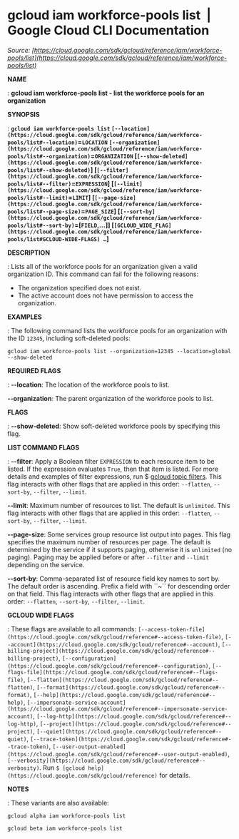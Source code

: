 # gcloud iam workforce-pools list  |  Google Cloud CLI Documentation

*Source: [https://cloud.google.com/sdk/gcloud/reference/iam/workforce-pools/list](https://cloud.google.com/sdk/gcloud/reference/iam/workforce-pools/list)*

**NAME**

: **gcloud iam workforce-pools list - list the workforce pools for an organization**

**SYNOPSIS**

: **`gcloud iam workforce-pools list` `[--location](https://cloud.google.com/sdk/gcloud/reference/iam/workforce-pools/list#--location)`=`LOCATION` `[--organization](https://cloud.google.com/sdk/gcloud/reference/iam/workforce-pools/list#--organization)`=`ORGANIZATION` [`[--show-deleted](https://cloud.google.com/sdk/gcloud/reference/iam/workforce-pools/list#--show-deleted)`] [`[--filter](https://cloud.google.com/sdk/gcloud/reference/iam/workforce-pools/list#--filter)`=`EXPRESSION`] [`[--limit](https://cloud.google.com/sdk/gcloud/reference/iam/workforce-pools/list#--limit)`=`LIMIT`] [`[--page-size](https://cloud.google.com/sdk/gcloud/reference/iam/workforce-pools/list#--page-size)`=`PAGE_SIZE`] [`[--sort-by](https://cloud.google.com/sdk/gcloud/reference/iam/workforce-pools/list#--sort-by)`=[`FIELD`,…]] [`[GCLOUD_WIDE_FLAG](https://cloud.google.com/sdk/gcloud/reference/iam/workforce-pools/list#GCLOUD-WIDE-FLAGS) …`]**

**DESCRIPTION**

: Lists all of the workforce pools for an organization given a valid organization
ID.
This command can fail for the following reasons:

- The organization specified does not exist.
- The active account does not have permission to access the organization.

**EXAMPLES**

: The following command lists the workforce pools for an organization with the ID
``12345``, including soft-deleted pools:

```
gcloud iam workforce-pools list --organization=12345 --location=global --show-deleted
```

**REQUIRED FLAGS**

: **--location**:
The location of the workforce pools to list.

**--organization**:
The parent organization of the workforce pools to list.

**FLAGS**

: **--show-deleted**:
Show soft-deleted workforce pools by specifying this flag.

**LIST COMMAND FLAGS**

: **--filter**:
Apply a Boolean filter `EXPRESSION` to each resource item
to be listed. If the expression evaluates `True`, then that item is
listed. For more details and examples of filter expressions, run $ [gcloud topic filters](https://cloud.google.com/sdk/gcloud/reference/topic/filters). This flag
interacts with other flags that are applied in this order:
`--flatten`, `--sort-by`, `--filter`,
`--limit`.

**--limit**:
Maximum number of resources to list. The default is `unlimited`. This
flag interacts with other flags that are applied in this order:
`--flatten`, `--sort-by`, `--filter`,
`--limit`.

**--page-size**:
Some services group resource list output into pages. This flag specifies the
maximum number of resources per page. The default is determined by the service
if it supports paging, otherwise it is `unlimited` (no paging).
Paging may be applied before or after `--filter` and
`--limit` depending on the service.

**--sort-by**:
Comma-separated list of resource field key names to sort by. The default order
is ascending. Prefix a field with ``~´´ for descending order on that
field. This flag interacts with other flags that are applied in this order:
`--flatten`, `--sort-by`, `--filter`,
`--limit`.

**GCLOUD WIDE FLAGS**

: These flags are available to all commands: `[--access-token-file](https://cloud.google.com/sdk/gcloud/reference#--access-token-file)`,
`[--account](https://cloud.google.com/sdk/gcloud/reference#--account)`, `[--billing-project](https://cloud.google.com/sdk/gcloud/reference#--billing-project)`,
`[--configuration](https://cloud.google.com/sdk/gcloud/reference#--configuration)`,
`[--flags-file](https://cloud.google.com/sdk/gcloud/reference#--flags-file)`,
`[--flatten](https://cloud.google.com/sdk/gcloud/reference#--flatten)`, `[--format](https://cloud.google.com/sdk/gcloud/reference#--format)`, `[--help](https://cloud.google.com/sdk/gcloud/reference#--help)`, `[--impersonate-service-account](https://cloud.google.com/sdk/gcloud/reference#--impersonate-service-account)`,
`[--log-http](https://cloud.google.com/sdk/gcloud/reference#--log-http)`,
`[--project](https://cloud.google.com/sdk/gcloud/reference#--project)`, `[--quiet](https://cloud.google.com/sdk/gcloud/reference#--quiet)`, `[--trace-token](https://cloud.google.com/sdk/gcloud/reference#--trace-token)`, `[--user-output-enabled](https://cloud.google.com/sdk/gcloud/reference#--user-output-enabled)`,
`[--verbosity](https://cloud.google.com/sdk/gcloud/reference#--verbosity)`.
Run `$ [gcloud help](https://cloud.google.com/sdk/gcloud/reference)` for details.

**NOTES**

: These variants are also available:

```
gcloud alpha iam workforce-pools list
```

```
gcloud beta iam workforce-pools list
```